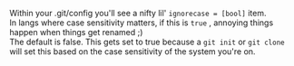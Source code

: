 Within your .git/config you'll see a nifty lil' ```ignorecase = [bool]``` item.  
In langs where case sensitivity matters, if this is ```true``` , annoying things happen when things get renamed ;)  
The default is false. 
This gets set to true because a ```git init``` or ```git clone``` will set this based on the case sensitivity of the system you're on.  


